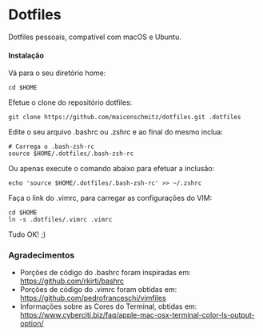 Dotfiles
========

Dotfiles pessoais, compatível com macOS e Ubuntu.

#### Instalação

Vá para o seu diretório home:

    cd $HOME

Efetue o clone do repositório dotfiles:

    git clone https://github.com/maiconschmitz/dotfiles.git .dotfiles

Edite o seu arquivo .bashrc ou .zshrc e ao final do mesmo inclua:

	# Carrega o .bash-zsh-rc
    source $HOME/.dotfiles/.bash-zsh-rc

Ou apenas execute o comando abaixo para efetuar a inclusão:

    echo 'source $HOME/.dotfiles/.bash-zsh-rc' >> ~/.zshrc

Faça o link do .vimrc, para carregar as configurações do VIM:

    cd $HOME
    ln -s .dotfiles/.vimrc .vimrc

Tudo OK! ;)

### Agradecimentos
- Porções de código do .bashrc foram inspiradas em: https://github.com/rkirti/bashrc
- Porções de código do .vimrc foram obtidas em: https://github.com/pedrofranceschi/vimfiles
- Informações sobre as Cores do Terminal, obtidas em: https://www.cyberciti.biz/faq/apple-mac-osx-terminal-color-ls-output-option/